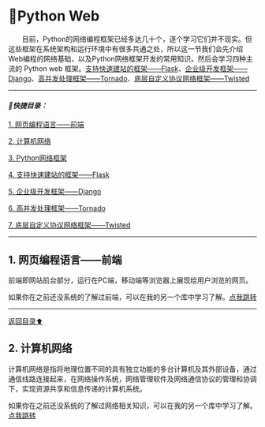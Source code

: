 # 💬Python Web
&emsp;&emsp;目前，Python的网络编程框架已经多达几十个，逐个学习它们并不现实。但这些框架在系统架构和运行环境中有很多共通之处，所以这一节我们会先介绍Web编程的网络基础，以及Python网络框架开发的常用知识，然后会学习四种主流的 Python web 框架。[支持快速建站的框架——Flask](#)、[企业级开发框架——Django](#)、[高并发处理框架——Tornado](#)、[底层自定义协议网络框架——Twisted](#)

---

#### *📑快捷目录：* 
[1. 网页编程语言——前端](#1)

[2. 计算机网络](#2)

[3. Python网络框架](#3)

[4. 支持快速建站的框架——Flask](#4)

[5. 企业级开发框架——Django](#5)

[6. 高并发处理框架——Tornado](#6)

[7. 底层自定义协议网络框架——Twisted](#7)

---

<a name="1"></a>
## 1. 网页编程语言——前端
前端即网站前台部分，运行在PC端，移动端等浏览器上展现给用户浏览的网页。

如果你在之前还没系统的了解过前端，可以在我的另一个库中学习了解。[点我跳转](https://github.com/fmw666/Front-end/)

---

[返回目录⬆](#快捷目录)

<a name="2"></a>
## 2. 计算机网络
计算机网络是指将地理位置不同的具有独立功能的多台计算机及其外部设备，通过通信线路连接起来，在网络操作系统，网络管理软件及网络通信协议的管理和协调下，实现资源共享和信息传递的计算机系统。

如果你在之前还没系统的了解过网络相关知识，可以在我的另一个库中学习了解。[点我跳转](https://github.com/fmw666/Linux/Network/)

